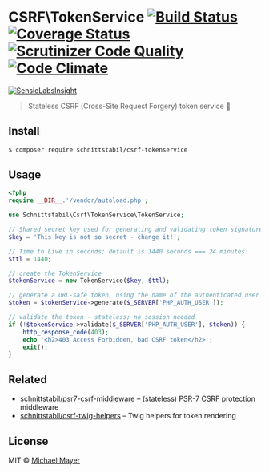 # CSRF\TokenService [![Build Status](https://travis-ci.org/schnittstabil/csrf-tokenservice.svg?branch=master)](https://travis-ci.org/schnittstabil/csrf-tokenservice) [![Coverage Status](https://coveralls.io/repos/github/schnittstabil/csrf-tokenservice/badge.svg?branch=master)](https://coveralls.io/github/schnittstabil/csrf-tokenservice?branch=master) [![Scrutinizer Code Quality](https://scrutinizer-ci.com/g/schnittstabil/csrf-tokenservice/badges/quality-score.png?b=master)](https://scrutinizer-ci.com/g/schnittstabil/csrf-tokenservice/?branch=master) [![Code Climate](https://codeclimate.com/github/schnittstabil/csrf-tokenservice/badges/gpa.svg)](https://codeclimate.com/github/schnittstabil/csrf-tokenservice)

[![SensioLabsInsight](https://insight.sensiolabs.com/projects/d03769f0-d78c-49cf-b1a5-7baf8993ff81/big.png)](https://insight.sensiolabs.com/projects/d03769f0-d78c-49cf-b1a5-7baf8993ff81)

> Stateless CSRF (Cross-Site Request Forgery) token service :meat_on_bone:


## Install

```sh
$ composer require schnittstabil/csrf-tokenservice
```


## Usage

```php
<?php
require __DIR__.'/vendor/autoload.php';

use Schnittstabil\Csrf\TokenService\TokenService;

// Shared secret key used for generating and validating token signatures:
$key = 'This key is not so secret - change it!';

// Time to Live in seconds; default is 1440 seconds === 24 minutes:
$ttl = 1440;

// create the TokenService
$tokenService = new TokenService($key, $ttl);

// generate a URL-safe token, using the name of the authenticated user as nonce:
$token = $tokenService->generate($_SERVER['PHP_AUTH_USER']);

// validate the token - stateless; no session needed
if (!$tokenService->validate($_SERVER['PHP_AUTH_USER'], $token)) {
    http_response_code(403);
    echo '<h2>403 Access Forbidden, bad CSRF token</h2>';
    exit();
}
```


## Related

* [schnittstabil/psr7-csrf-middleware](https://github.com/schnittstabil/psr7-csrf-middleware) – (stateless) PSR-7 CSRF protection middleware
* [schnittstabil/csrf-twig-helpers](https://github.com/schnittstabil/csrf-twig-helpers) – Twig helpers for token rendering


## License

MIT © [Michael Mayer](http://schnittstabil.de)
